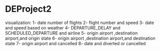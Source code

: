 # DEProject2
visualization:
1- date number of flights
2- flight number and speed 
3- date and speed based on weather
4- DEPARTURE_DELAY and SCHEDULED_DEPARTURE and airline
5- origin airport ,destination airport,and origin state 
6- origin airport ,destination airport,and destination state 
7- origin airport and cancelled
8- date and diverted or cancelled